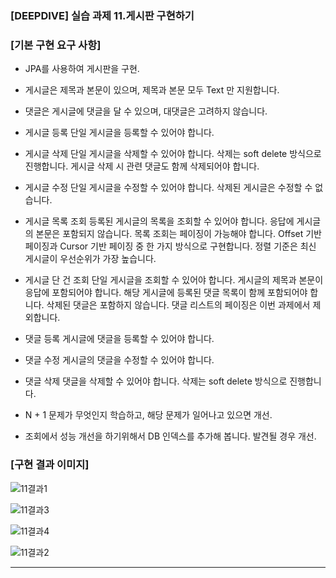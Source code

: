 ### [DEEPDIVE] 실습 과제 11.게시판 구현하기

### [기본 구현 요구 사항]

- JPA를 사용하여 게시판을 구현.

- 게시글은 제목과 본문이 있으며, 제목과 본문 모두 Text 만 지원합니다.

- 댓글은 게시글에 댓글을 달 수 있으며, 대댓글은 고려하지 않습니다.

- 게시글 등록
  단일 게시글을 등록할 수 있어야 합니다.

- 게시글 삭제
  단일 게시글을 삭제할 수 있어야 합니다.
  삭제는 soft delete 방식으로 진행합니다.
  게시글 삭제 시 관련 댓글도 함께 삭제되어야 합니다.

- 게시글 수정
  단일 게시글을 수정할 수 있어야 합니다.
  삭제된 게시글은 수정할 수 없습니다.

- 게시글 목록 조회
  등록된 게시글의 목록을 조회할 수 있어야 합니다.
  응답에 게시글의 본문은 포함되지 않습니다.
  목록 조회는 페이징이 가능해야 합니다.
  Offset 기반 페이징과 Cursor 기반 페이징 중 한 가지 방식으로 구현합니다.
  정렬 기준은 최신 게시글이 우선순위가 가장 높습니다.

- 게시글 단 건 조회
  단일 게시글을 조회할 수 있어야 합니다.
  게시글의 제목과 본문이 응답에 포함되어야 합니다.
  해당 게시글에 등록된 댓글 목록이 함께 포함되어야 합니다.
  삭제된 댓글은 포함하지 않습니다.
  댓글 리스트의 페이징은 이번 과제에서 제외합니다.

- 댓글 등록
  게시글에 댓글을 등록할 수 있어야 합니다.

- 댓글 수정
  게시글의 댓글을 수정할 수 있어야 합니다.

- 댓글 삭제
  댓글을 삭제할 수 있어야 합니다.
  삭제는 soft delete 방식으로 진행합니다.

- N + 1 문제가 무엇인지 학습하고, 해당 문제가 일어나고 있으면 개선.

- 조회에서 성능 개선을 하기위해서 DB 인덱스를 추가해 봅니다. 발견될 경우 개선.

### [구현 결과 이미지]

![11결과1](https://github.com/user-attachments/assets/48bf30c1-dea3-420d-9696-ffcce40e7078)

![11결과3](https://github.com/user-attachments/assets/c3b2527a-3387-4e88-9281-1217c1fcf099)

![11결과4](https://github.com/user-attachments/assets/f83c9dab-4c8a-49d9-8fe6-85dc08116fb2)

![11결과2](https://github.com/user-attachments/assets/45b3943d-7402-44f8-9b67-2480b118bb10)

---
